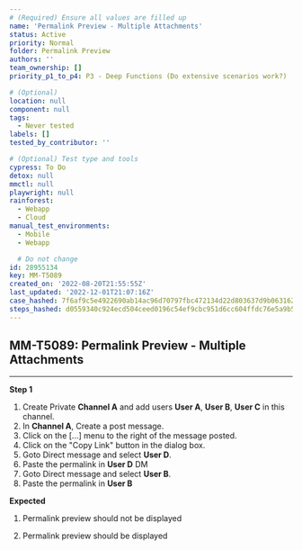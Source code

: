 ```yaml
---
# (Required) Ensure all values are filled up
name: 'Permalink Preview - Multiple Attachments'
status: Active
priority: Normal
folder: Permalink Preview
authors: ''
team_ownership: []
priority_p1_to_p4: P3 - Deep Functions (Do extensive scenarios work?)

# (Optional)
location: null
component: null
tags:
  - Never tested
labels: []
tested_by_contributor: ''

# (Optional) Test type and tools
cypress: To Do
detox: null
mmctl: null
playwright: null
rainforest:
  - Webapp
  - Cloud
manual_test_environments:
  - Mobile
  - Webapp

  # Do not change
id: 28955134
key: MM-T5089
created_on: '2022-08-20T21:55:55Z'
last_updated: '2022-12-01T21:07:16Z'
case_hashed: 7f6af9c5e4922690ab14ac96d70797fbc472134d22d803637d9b06316256f4ac12ad1e9b9738d76a78c97b9b348ff868
steps_hashed: d0559340c924ecd504ceed0196c54ef9cbc951d6cc604ffdc76e5a9b54ba65a1147ab00d9d5cace94888ba08e15a14ca
---
```


<!-- (Auto-generated) Based on frontmatter's "key" and "name" -->

## MM-T5089: Permalink Preview - Multiple Attachments

---

**Step 1**

1. Create Private **Channel A** and add users **User A**, **User B**, **User C** in this channel.
2. In **Channel A**, Create a post message.
3. Click on the \[...] menu to the right of the message posted.
4. Click on the "Copy Link" button in the dialog box.
5. Goto Direct message and select **User D**.
6. Paste the permalink in **User D** DM
7. Goto Direct message and select **User B**.
8. Paste the permalink in **User B**

**Expected**

1. Permalink preview should not be displayed

2. Permalink preview should be displayed
